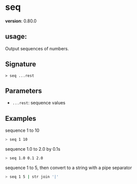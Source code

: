 # seq

**version**: 0.80.0

## **usage**:

Output sequences of numbers.

## Signature

`> seq ...rest`

## Parameters

- `...rest`: sequence values

## Examples

sequence 1 to 10

```bash
> seq 1 10
```

sequence 1.0 to 2.0 by 0.1s

```bash
> seq 1.0 0.1 2.0
```

sequence 1 to 5, then convert to a string with a pipe separator

```bash
> seq 1 5 | str join '|'
```
